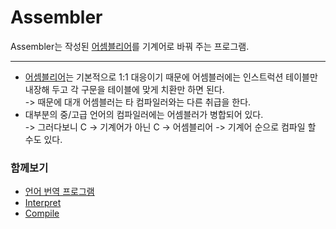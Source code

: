 # Assembler
Assembler는 작성된 [어셈블리어](AssemblyLanguage.md)를 기계어로 바꿔 주는 프로그램.

---
+ [어셈블리어](AssemblyLanguage.md)는 기본적으로 1:1 대응이기 때문에 어셈블러에는 인스트럭션 테이블만 내장해 두고 각 구문을 테이블에 맞게 치환만 하면 된다.   
-> 때문에 대개 어셈블러는 타 컴파일러와는 다른 취급을 한다.
+ 대부분의 중/고급 언어의 컴파일러에는 어셈블러가 병합되어 있다.   
-> 그러다보니 C -> 기계어가 아닌 C -> 어셈블리어 -> 기계어 순으로 컴파일 할 수도 있다.

### 함께보기
+ [언어 번역 프로그램](언어번역프로그램.md)     
+ [Interpret](Interpret.md)
+ [Compile](Compile.md)